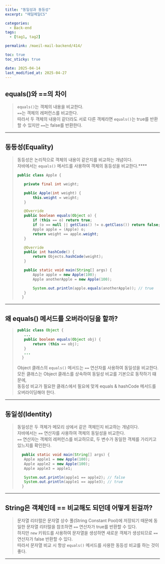 ```yaml
---
title: "동일성과 동등성"
excerpt: "매일메일CS"

categories:
  - Back-end
tags:
  - [tag1, tag2]

permalink: /maeil-mail-backend/414/

toc: true
toc_sticky: true

date: 2025-04-14
last_modified_at: 2025-04-27
---
```


## equals()와 ==의 차이

> `equals()`는 객체의 내용을 비교한다.     
> `==`는 객체의 레퍼런스를 비교한다.   
> 따라서 두 객체의 내용이 같더라도 서로 다른 객체라면 `equals()`는 true를 반환할 수 있지만 `==`는 false를 반환한다.

***

## 동등성(Equality)

> 동등성은 논리적으로 객체의 내용이 같은지를 비교하는 개념이다.    
> 자바에서는 `equals()` 메서드를 사용하여 객체의 동등성을 비교한다.****
> 
> ```java
> public class Apple {
>
>    private final int weight;
>
>    public Apple(int weight) {
>        this.weight = weight;
>    }
>
>    @Override
>    public boolean equals(Object o) {
>        if (this == o) return true;
>        if (o == null || getClass() != o.getClass()) return false;
>        Apple apple = (Apple) o;
>        return weight == apple.weight;
>    }
>
>    @Override
>    public int hashCode() {
>        return Objects.hashCode(weight);
>    }
>
>    public static void main(String[] args) {
>        Apple apple = new Apple(100);
>        Apple anotherApple = new Apple(100);
>
>        System.out.println(apple.equals(anotherApple)); // true
>    }
>   }
> ```

***

## 왜 equals() 메서드를 오버라이딩을 할까?

> ```java
> public class Object {
>    ...
>    public boolean equals(Object obj) {
>        return (this == obj);
>    }
>    ...
>   } 
> ```
> Object 클래스의 `equals()` 메서드는 `==` 연산자를 사용하여 동일성을 비교한다.     
> 모든 클래스는 Object 클래스를 상속하여 동일성 비교를 기본으로 동작하기 떄문에,   
> 동등성 비교가 필요한 클래스에서 필요에 맞게 equals & hashCode 메서드를 오버라이딩해야 한다.   
>

***

## 동일성(Identity)

> 동일성은 두 객체가 메모리 상에서 같은 객체인지 비교하는 개념이다.     
> 자바에서는 `==` 연산자를 사용하여 객체의 동일성을 비교한다.   
> `==` 연산자는 객체의 레퍼런스를 비교하므로, 두 변수가 동일한 객체를 가리키고 있느지를 확인한다.
> ```java
>   public static void main(String[] args) {
>    Apple apple1 = new Apple(100);
>    Apple apple2 = new Apple(100);
>    Apple apple3 = apple1;
>
>    System.out.println(apple1 == apple2); // false
>    System.out.println(apple1 == apple3); // true
>   }
>```

***   

## String은 객체인데 == 비교해도 되던데 어떻게 된걸까?

> 문자열 리터럴은 문자열 상수 풀(String Constant Pool)에 저장되기 때문에 동일한 문자열 리터럴을 참조하면 `==` 연산자가 true를 반환할 수 있다.     
> 하지만 `new` 키워드를 사용하여 문자열을 생성하면 새로운 객체가 생성되므로 `==` 연산자가 false 반환할 수 있다.     
> 따라서 문자열 비교 시 항상 `equals()` 메서드를 사용한 동등성 비교를 하는 것이 좋다.     
> 

***